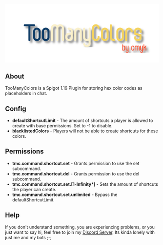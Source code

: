 ![TooManyColors](./assets/logo.png?raw=true)

## About
TooManyColors is a Spigot 1.16 Plugin for storing 
hex color codes as placeholders in chat.

## Config
- **defaultShortcutLimit** - The amount of shortcuts a player is allowed to create with base permissions. Set to -1 to disable.
- **blacklistedColors** - Players will not be able to create shortcuts for these colors.
## Permissions
- **tmc.command.shortcut.set** - Grants permission to use the set subcommand.
- **tmc.command.shortcut.del** - Grants permission to use the del subcommand.
- **tmc.command.shortcut.set.\[1-Infinity\*]** - Sets the amount of shortcuts the player can create.
- **tmc.command.shortcut.set.unlimited** - Bypass the defaultShortcutLimit.
## Help
If you don't understand something, you are experiencing problems, or you just want to say hi, feel free to join my [Discord Server](https://discord.gg/hzsTeMz).
Its kinda lonely with just me and my bots ;-;
